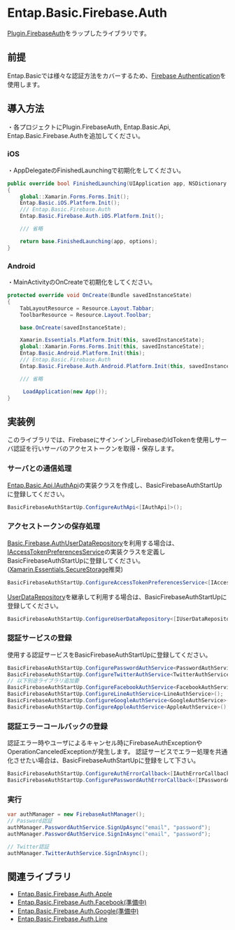 # Entap.Basic.Firebase.Auth
[Plugin.FirebaseAuth](https://github.com/f-miyu/Plugin.FirebaseAuth)をラップしたライブラリです。

## 前提
Entap.Basicでは様々な認証方法をカバーするため、[Firebase Authentication](https://firebase.google.com/docs/auth?hl=ja)を使用します。

## 導入方法
・各プロジェクトにPlugin.FirebaseAuth, Entap.Basic.Api, Entap.Basic.Firebase.Authを追加してください。  

### iOS
・AppDelegateのFinishedLaunchingで初期化をしてください。
```csharp
public override bool FinishedLaunching(UIApplication app, NSDictionary options)
{
    global::Xamarin.Forms.Forms.Init();
    Entap.Basic.iOS.Platform.Init();
    /// Entap.Basic.Firebase.Auth
    Entap.Basic.Firebase.Auth.iOS.Platform.Init();

	/// 省略

    return base.FinishedLaunching(app, options);
}
```

### Android
・MainActivityのOnCreateで初期化をしてください。
```csharp
protected override void OnCreate(Bundle savedInstanceState)
{
    TabLayoutResource = Resource.Layout.Tabbar;
    ToolbarResource = Resource.Layout.Toolbar;

    base.OnCreate(savedInstanceState);

    Xamarin.Essentials.Platform.Init(this, savedInstanceState);
    global::Xamarin.Forms.Forms.Init(this, savedInstanceState);
    Entap.Basic.Android.Platform.Init(this);
    /// Entap.Basic.Firebase.Auth
    Entap.Basic.Firebase.Auth.Android.Platform.Init(this, savedInstanceState);

	/// 省略

     LoadApplication(new App());
}
```


## 実装例
このライブラリでは、FirebaseにサインインしFirebaseのIdTokenを使用しサーバ認証を行いサーバのアクセストークンを取得・保存します。  
### サーバとの通信処理
[Entap.Basic.Api.IAuthApi](https://github.com/entap/Entap.Basic/blob/main/Source/Entap.Basic/Entap.Basic.Api/Interfaces/IAuthApi.cs)の実装クラスを作成し、BasicFirebaseAuthStartUpに登録してください。  
```csharp
BasicFirebaseAuthStartUp.ConfigureAuthApi<[IAuthApi]>();
```

### アクセストークンの保存処理
[Basic.Firebase.AuthUserDataRepository](https://github.com/entap/Entap.Basic/blob/main/Source/Entap.Basic.Firebase.Auth/Entap.Basic.Firebase.Auth/Modules/UserDataRepository.cs)を利用する場合は、[IAccessTokenPreferencesService](https://github.com/entap/Entap.Basic/blob/main/Source/Entap.Basic.Firebase.Auth/Entap.Basic.Firebase.Auth/Interfaces/IAccessTokenPreferencesService.cs)の実装クラスを定義しBasicFirebaseAuthStartUpに登録してください。
([Xamarin.Essentials.SecureStorage](https://docs.microsoft.com/ja-jp/xamarin/essentials/secure-storage?tabs=android)推奨)
```csharp
BasicFirebaseAuthStartUp.ConfigureAccessTokenPreferencesService<[IAccessTokenPreferencesService]>();
```
[UserDataRepository](https://github.com/entap/Entap.Basic/blob/main/Source/Entap.Basic.Firebase.Auth/Entap.Basic.Firebase.Auth/Modules/UserDataRepository.cs)を継承して利用する場合は、BasicFirebaseAuthStartUpに登録してください。 
```csharp
BasicFirebaseAuthStartUp.ConfigureUserDataRepository<[IUserDataRepository]>();
```

### 認証サービスの登録
使用する認証サービスをBasicFirebaseAuthStartUpに登録してください。
```csharp
BasicFirebaseAuthStartUp.ConfigurePasswordAuthService<PasswordAuthService>();
BasicFirebaseAuthStartUp.ConfigureTwitterAuthService<TwitterAuthService>();
// 以下別途ライブラリ追加要
BasicFirebaseAuthStartUp.ConfigureFacebookAuthService<FacebookAuthService>();
BasicFirebaseAuthStartUp.ConfigureLineAuthService<LineAuthService>();
BasicFirebaseAuthStartUp.ConfigureGoogleAuthService<GoogleAuthService>();
BasicFirebaseAuthStartUp.ConfigureAppleAuthService<AppleAuthService>();
```

### 認証エラーコールバックの登録
認証エラー時やユーザによるキャンセル時にFirebaseAuthExceptionやOperationCanceledExceptionが発生します。
認証サービスでエラー処理を共通化させたい場合は、BasicFirebaseAuthStartUpに登録をして下さい。
```csharp
BasicFirebaseAuthStartUp.ConfigureAuthErrorCallback<[IAuthErrorCallback]>();
BasicFirebaseAuthStartUp.ConfigurePasswordAuthErrorCallback<[IPasswordAuthErrorCallback]>();
```

### 実行
```csharp
var authManager = new FirebaseAuthManager();
// Password認証
authManager.PasswordAuthService.SignUpAsync("email", "password");
authManager.PasswordAuthService.SignInAsync("email", "password");

// Twitter認証
authManager.TwitterAuthService.SignInAsync();
```


## 関連ライブラリ
* [Entap.Basic.Firebase.Auth.Apple](https://github.com/entap/Entap.Basic/tree/main/Source/Entap.Basic.Firebase.Auth.Apple/Entap.Basic.Firebase.Auth.Apple)
* [Entap.Basic.Firebase.Auth.Facebook(準備中)](https://github.com/entap/Entap.Basic/tree/main/Source/Entap.Basic.Firebase.Auth.Facebook/Entap.Basic.Firebase.Auth.Facebook)
* [Entap.Basic.Firebase.Auth.Google(準備中)](https://github.com/entap/Entap.Basic/tree/main/Source/Entap.Basic.Firebase.Auth.Google/Entap.Basic.Firebase.Auth.Google)
* [Entap.Basic.Firebase.Auth.Line](https://github.com/entap/Entap.Basic/tree/main/Source/Entap.Basic.Firebase.Auth.Line/Entap.Basic.Firebase.Auth.Line)